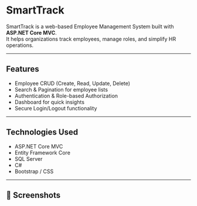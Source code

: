 # SmartTrack

SmartTrack is a web-based Employee Management System built with **ASP.NET Core MVC**.  
It helps organizations track employees, manage roles, and simplify HR operations.

---

##  Features
-  Employee CRUD (Create, Read, Update, Delete)
-  Search & Pagination for employee lists
-  Authentication & Role-based Authorization
-  Dashboard for quick insights
-  Secure Login/Logout functionality

---

##  Technologies Used
- ASP.NET Core MVC
- Entity Framework Core
- SQL Server
- C#
- Bootstrap / CSS

---

## 📸 Screenshots


